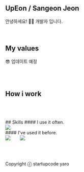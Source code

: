 ## UpEon / Sangeon Jeon
안녕하세요! 🙋‍♂️ 개발자 입니다. 
<br />
<br />
<br />
## My values
😎 업데이트 예정<br />
<br />
<br />
<br />
## How i work
<br />
<br />
<br />
## Skills
#### I use it often.
<div style="display:flex;gap:30px;flex-wrap:wrap;">
  <img src="https://img.shields.io/python/required-version-toml">
</div>
#### I've used it before.
<div style="display:flex;gap:30px;flex-wrap:wrap;">
  <img src="https://img.shields.io/badge/Docker-2496ED?style=for-the-badge&logo=Docker&logoColor=white">
  <img src="https://img.shields.io/badge/Python-2496ED?style=for-the-badge&logo=Python&logoColor=#3776AB">
</div>
<br />
<br />
<br />

Copyright ⓒ startupcode yaro